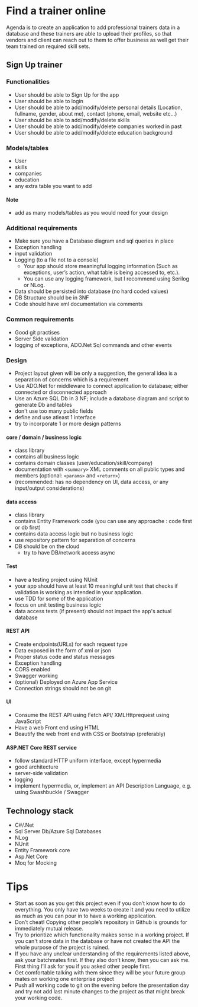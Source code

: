 # Find a trainer online
Agenda is to create an application to add professional trainers data in a database and these trainers are able to upload their profiles, so that vendors and client can reach out to them to offer business as well get their team trained on required skill sets.
## Sign Up trainer
### Functionalities
- User should be able to Sign Up for the app
- User should be able to login
- User should be able to add/modify/delete personal details (Location, fullname, gender, about me), contact (phone, email, website etc...)
- User should be able to add/modify/delete skills 
- User should be able to add/modify/delete companies worked in past
- User should be able to add/modify/delete education background 

### Models/tables
- User
- skills
- companies 
- education
- any extra table you want to add
#### Note
- add as many models/tables as you would need for your design

### Additional requirements
- Make sure you have a Database diagram and sql queries in place
- Exception handling
- input validation
- Logging (to a file not to a console)
    - Your app should store meaningful logging information (Such as exceptions, user’s action, what table is being accessed to, etc.).
    - You can use any logging framework, but I recommend using Serilog or NLog.
- Data should be persisted into database (no hard coded values)
- DB Structure should be in 3NF
- Code should have xml documentation via comments

### Common requirements
- Good git practises
- Server Side validation
- logging of exceptions, ADO.Net Sql commands and other events

### Design
- Project layout given will be only a suggestion, the general idea is a separation of concerns which is a requirement
- Use ADO.Net for middleware to connect application to database; either connected or disconnected approach
- Use an Azure SQL Db in 3 NF; include a database diagram and script to generate Db and tables
- don't use too many public fields
- define and use atleast 1 interface
- try to incorporate 1 or more design patterns

#### core / domain / business logic
* class library
* contains all business logic
* contains domain classes (user/education/skill/company)
* documentation with `<summary>` XML comments on all public types and members (optional: `<params>` and `<return>`)
* (recommended: has no dependency on UI, data access, or any input/output considerations)

#### data access
* class library
* contains Entity Framework code (you can use any approache : code first or db first)
* contains data access logic but no business logic
* use repository pattern for separation of concerns
* DB should be on the cloud
    * try to have DB/network access async
#### Test
* have a testing project using NUnit
* your app should have at least 10 meaningful unit test that checks if validation is working as 
intended in your application.
* use TDD for some of the application
* focus on unit testing business logic
* data access tests (if present) should not impact the app's actual database

#### REST API
- Create endpoints(URLs) for each request type
- Data exposed in the form of xml or json
- Proper status code and status messages
- Exception handling
- CORS enabled
- Swagger working
- (optional) Deployed on Azure App Service 
- Connection strings should not be on git

#### UI
- Consume the REST API using Fetch API/ XMLHttprequest using JavaScript
- Have a web Front end using HTML
- Beautify the web front end with CSS or Bootstrap (preferably)

#### ASP.NET Core REST service
* follow standard HTTP uniform interface, except hypermedia
* good architecture
* server-side validation
* logging
* implement hypermedia, or, implement an API Description Language, e.g. using Swashbuckle / Swagger

## Technology stack 
- C#/.Net
- Sql Server Db/Azure Sql Databases
- NLog
- NUnit
- Entity Framework core
- Asp.Net Core
- Moq for Mocking 


# Tips
- Start as soon as you get this project even if you don’t know how to do everything. You only have two weeks to create it and you need to utilize as much as you can pour in to have a working application.
- Don’t cheat! Copying other people’s repository in Github is grounds for immediately mutual release.
- Try to prioritize which functionality makes sense in a working project. If you can't store data in the database or have not created the API the whole purpose of the project is ruined.
- If you have any unclear understanding of the requirements listed above, ask your batchmates first. If they also don’t know, then you can ask me. First thing I’ll ask for you if you asked other people first. 
- Get comfortable talking with them since they will be your future group mates on 
working one enterprise project
- Push all working code to git on the evening before the presentation day and try not add last minute changes to the project as that might break your working code.